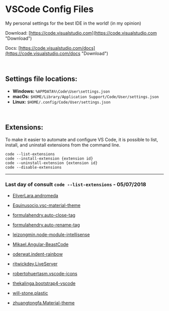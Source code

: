 # VSCode Config Files

My personal settings for the best IDE in the world! (in my opinion)

Download: [https://code.visualstudio.com](https://code.visualstudio.com "Download")

Docs: [https://code.visualstudio.com/docs](https://code.visualstudio.com/docs "Download")

<br>

## Settings file locations:

* **Windows:** `%APPDATA%\Code\User\settings.json`
* **macOs:** `$HOME/Library/Application Support/Code/User/settings.json`
* **Linux:** `$HOME/.config/Code/User/settings.json`

<br>

## Extensions:

To make it easier to automate and configure VS Code, it is possible to list, install, and uninstall extensions from the command line.

```
code --list-extensions
code --install-extension {extension id}
code --uninstall-extension {extension id}
code --disable-extensions
```

---

### Last day of consult `code --list-extensions` - **05/07/2018**

* [EliverLara.andromeda](https://github.com/EliverLara/Andromeda "Andromeda")

* [Equinusocio.vsc-material-theme](https://github.com/equinusocio/vsc-material-theme "Material Theme")

* [formulahendry.auto-close-tag](https://github.com/formulahendry/vscode-auto-close-tag "Auto Close Tag")

* [formulahendry.auto-rename-tag](https://github.com/formulahendry/vscode-auto-rename-tag "Auto Rename Tag")

* [leizongmin.node-module-intellisense](https://github.com/leizongmin/vscode-node-module-intellisense "Node.js Modules Intellisense")

* [Mikael.Angular-BeastCode](https://github.com/BeastCode/VSCode-Angular-TypeScript-Snippets "Angular Snippets")

* [oderwat.indent-rainbow](https://github.com/oderwat/vscode-indent-rainbow "indent-rainbow")

* [ritwickdey.LiveServer](https://github.com/ritwickdey/vscode-live-server "Live Server")

* [robertohuertasm.vscode-icons](https://github.com/vscode-icons/vscode-icons "vscode-icons")

* [thekalinga.bootstrap4-vscode](https://github.com/thekalinga/bootstrap4-vscode "Bootstrap")

* [will-stone.plastic](https://github.com/will-stone/plastic "Plastic")

* [zhuangtongfa.Material-theme](https://github.com/Binaryify/OneDark-Pro "Material Dark Theme")
